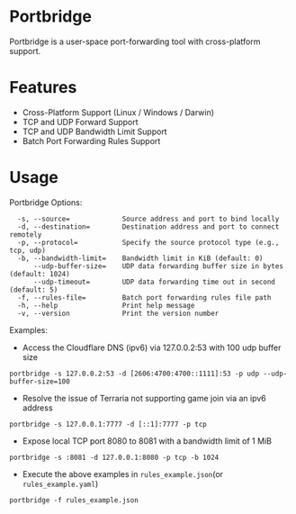 # Portbridge

Portbridge is a user-space port-forwarding tool with cross-platform support.

# Features

- Cross-Platform Support (Linux / Windows / Darwin)
- TCP and UDP Forward Support
- TCP and UDP Bandwidth Limit Support
- Batch Port Forwarding Rules Support

# Usage

Portbridge Options:

```
  -s, --source=             Source address and port to bind locally
  -d, --destination=        Destination address and port to connect remotely
  -p, --protocol=           Specify the source protocol type (e.g., tcp, udp)
  -b, --bandwidth-limit=    Bandwidth limit in KiB (default: 0)
      --udp-buffer-size=    UDP data forwarding buffer size in bytes (default: 1024)
      --udp-timeout=        UDP data forwarding time out in second (default: 5)
  -f, --rules-file=         Batch port forwarding rules file path
  -h, --help                Print help message
  -v, --version             Print the version number
```

Examples:

- Access the Cloudflare DNS (ipv6) via 127.0.0.2:53 with 100 udp buffer size

```shell
portbridge -s 127.0.0.2:53 -d [2606:4700:4700::1111]:53 -p udp --udp-buffer-size=100
```

- Resolve the issue of Terraria not supporting game join via an ipv6 address

```shell
portbridge -s 127.0.0.1:7777 -d [::1]:7777 -p tcp
```

- Expose local TCP port 8080 to 8081 with a bandwidth limit of 1 MiB

```shell
portbridge -s :8081 -d 127.0.0.1:8080 -p tcp -b 1024
```

- Execute the above examples in `rules_example.json`(or `rules_example.yaml`)

```shell
portbridge -f rules_example.json
```